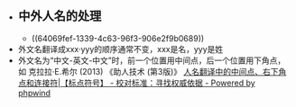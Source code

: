 - ## 中外人名的处理
	- ((64069fef-1339-4c63-96f3-906e2f9b0689))
- 外文名翻译成xxx·yyy的顺序通常不变，xxx是名，yyy是姓
- 外文名为“中文-英文-中文”时，前一个位置用中间点，后一个位置用下角点，如 克拉拉·E.希尔 (2013) 《助人技术 (第3版)》 [人名翻译中的中间点、右下角点和连接符|【标点符号】 - 校对标准：寻找权威依据 - Powered by phpwind](http://www.jiaodui.com/bbs/simple/?t9410.html)